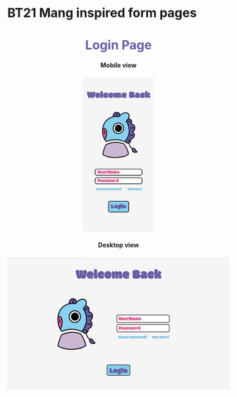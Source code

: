 # BT21 Mang inspired form pages
<div align="center">
  <h1 style="border-bottom: none; margin-bottom: 0;color:#6C5BA8;border:none;">Login Page</h1>
  <h4>Mobile view</h4>
  <img src="images/mobile-ui-designv2.jpg" height="350">
  <h4>Desktop view<h4>
  <img src="images/desktop-ui-designv2.jpg" height="300">
</div>

